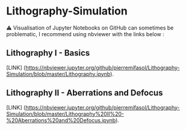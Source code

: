 # Lithography-Simulation
:warning: Visualisation of Jupyter Notebooks on GitHub can sometimes be problematic, I recommend using nbviewer with the links below :
## Lithography I - Basics 
[LINK] (https://nbviewer.jupyter.org/github/pierremifasol/Lithography-Simulation/blob/master/Lithography.ipynb).
## Lithography II - Aberrations and Defocus
[LINK] (https://nbviewer.jupyter.org/github/pierremifasol/Lithography-Simulation/blob/master/Lithography%20II%20-%20Aberrations%20and%20Defocus.ipynb).
